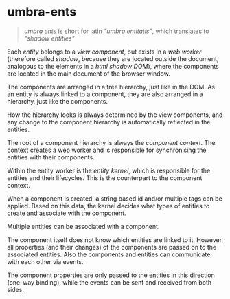 # umbra-ents

> _umbra ents_ is short for latin _"umbra entitatis"_, which translates to _"shadow entities"_

Each _entity_ belongs to a _view component_, but exists in a _web worker_ (therefore called _shadow_, because they are located outside the document, analogous to the elements in a _html shadow DOM_), where the components are located in the main document of the browser window.

The components are arranged in a tree hierarchy, just like in the DOM.
As an entity is always linked to a component, they are also arranged in a hierarchy, just like the components.

How the hierarchy looks is always determined by the view components, and any change to the component hierarchy is automatically reflected in the entities.
 
The root of a component hierarchy is always the _component context_. The context creates a web worker and is responsible for synchronising the entities with their components.

Within the entity worker is the _entity kernel_, which is responsible for the entities and their lifecycles. This is the counterpart to the component context.

When a component is created, a string based id and/or multiple tags can be applied. Based on this data, the kernel decides what types of entities to create and associate with the component. 
 
Multiple entities can be associated with a component.

The component itself does not know which entities are linked to it.
However, all properties (and their changes) of the components are passed on to the associated entities.
Also the components and entities can communicate with each other via events.

The component properties are only passed to the entities in this direction (one-way binding), while the events can be sent and received from both sides.

